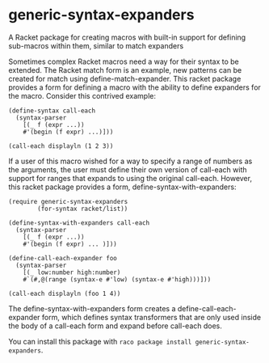 generic-syntax-expanders
========================

A Racket package for creating macros with built-in support for defining sub-macros within them, similar to match expanders

Sometimes complex Racket macros need a way for their syntax to be extended. The Racket match form is an example, new patterns can be created for match using define-match-expander. This racket package provides a form for defining a macro with the ability to define expanders for the macro. Consider this contrived example:

    (define-syntax call-each
      (syntax-parser
        [(_ f (expr ...))
        #'(begin (f expr) ...)]))
        
    (call-each displayln (1 2 3))

If a user of this macro wished for a way to specify a range of numbers as the arguments, the user must define their own version of call-each with support for ranges that expands to using the original call-each. However, this racket package provides a form, define-syntax-with-expanders:

    (require generic-syntax-expanders
            (for-syntax racket/list))
    
    (define-syntax-with-expanders call-each
      (syntax-parser
        [(_ f (expr ...))
        #'(begin (f expr) ... )]))
    
    (define-call-each-expander foo
      (syntax-parser
        [(_ low:number high:number)
        #`(#,@(range (syntax-e #'low) (syntax-e #'high)))]))
        
    (call-each displayln (foo 1 4))

The define-syntax-with-expanders form creates a define-call-each-expander form, which defines syntax transformers that are only used inside the body of a call-each form and expand before call-each does.

You can install this package with `raco package install generic-syntax-expanders`.
